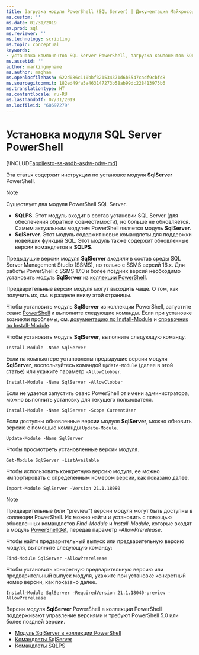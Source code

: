 ```yaml
---
title: Загрузка модуля PowerShell (SQL Server) | Документация Майкрософт
ms.custom: ''
ms.date: 01/31/2019
ms.prod: sql
ms.reviewer: ''
ms.technology: scripting
ms.topic: conceptual
keywords:
- установка компонентов SQL Server PowerShell, загрузка компонентов SQL Server PowerShell
ms.assetid: ''
author: markingmyname
ms.author: maghan
ms.openlocfilehash: 622d086c110bbf321534371d6b5547cadf9cbfd8
ms.sourcegitcommit: 182ed49fa5a463147273b58ab99dc228413975b6
ms.translationtype: HT
ms.contentlocale: ru-RU
ms.lasthandoff: 07/31/2019
ms.locfileid: "68697279"
---
```

# <a name="install-sql-server-powershell-module"></a>Установка модуля SQL Server PowerShell
[!INCLUDE[appliesto-ss-asdb-asdw-pdw-md](../includes/appliesto-ss-asdb-asdw-pdw-md.md)]

Эта статья содержит инструкции по установке модуля **SqlServer** PowerShell.
> [!NOTE]
> Существует два модуля PowerShell SQL Server. 
> * **SQLPS**. Этот модуль входит в состав установки SQL Server (для обеспечения обратной совместимости), но больше не обновляется. Самым актуальным модулем PowerShell является модуль **SqlServer**.
> * **SqlServer**. Этот модуль содержит новые командлеты для поддержки новейших функций SQL. Этот модуль также содержит обновленные версии командлетов в **SQLPS**. 

Предыдущие версии модуля **SqlServer** *входили* в состав среды SQL Server Management Studio (SSMS), но только с SSMS версий 16.x. Для работы PowerShell с SSMS 17.0 и более поздних версий необходимо установить модуль **SqlServer** из [коллекции PowerShell](https://www.powershellgallery.com/packages/Sqlserver).

Предварительные версии модуля могут выходить чаще. О том, как получить их, см. в разделе внизу этой страницы.

Чтобы установить модуль **SqlServer** из коллекции PowerShell, запустите сеанс [PowerShell](https://docs.microsoft.com/powershell/scripting/powershell-scripting) и выполните следующие команды. Если при установке возникли проблемы, см. [документацию по Install-Module](https://docs.microsoft.com/powershell/gallery/psget/module/psget_install-module) и [справочник по Install-Module](https://docs.microsoft.com/powershell/module/powershellget/Install-Module).

Чтобы установить модуль **SqlServer**, выполните следующую команду.

```Install-Module -Name SqlServer```

Если на компьютере установлены предыдущие версии модуля **SqlServer**, воспользуйтесь командой `Update-Module` (далее в этой статье) или укажите параметр `-AllowClobber`.  

```Install-Module -Name SqlServer -AllowClobber```

Если не удается запустить сеанс PowerShell от имени администратора, можно выполнить установку для текущего пользователя.

```Install-Module -Name SqlServer -Scope CurrentUser```

Если доступны обновленные версии модуля **SqlServer**, можно обновить версию с помощью команды `Update-Module`.

```Update-Module -Name SqlServer```

Чтобы просмотреть установленные версии модуля.

```Get-Module SqlServer -ListAvailable```

Чтобы использовать конкретную версию модуля, ее можно импортировать с определенным номером версии, как показано далее.

```Import-Module SqlServer -Version 21.1.18080```

> [!NOTE]
> Предварительные (или "preview") версии модуля могут быть доступны в коллекции PowerShell. Их можно найти и установить с помощью обновленных командлетов *Find-Module* и *Install-Module*, которые входят в модуль [PowerShellGet](https://www.powershellgallery.com/packages/PowerShellGet), передав параметр *-AllowPrerelease*.
>
> Чтобы найти предварительный выпуск или предварительную версию модуля, выполните следующую команду:
>
> ```Find-Module SqlServer -AllowPrerelease```
>
> Чтобы установить конкретную предварительную версию или предварительный выпуск модуля, укажите при установке конкретный номер версии, как показано далее.
>
> ```Install-Module SqlServer -RequiredVersion 21.1.18040-preview -AllowPrerelease```
> 

Версии модуля **SqlServer** PowerShell в коллекции PowerShell поддерживают управление версиями и требуют PowerShell 5.0 или более поздней версии. 

* [Модуль SqlServer в коллекции PowerShell](https://www.powershellgallery.com/packages/Sqlserver) 
* [Командлеты SqlServer](https://docs.microsoft.com/powershell/module/sqlserver)
* [Командлеты SQLPS](https://docs.microsoft.com/powershell/module/sqlps)
